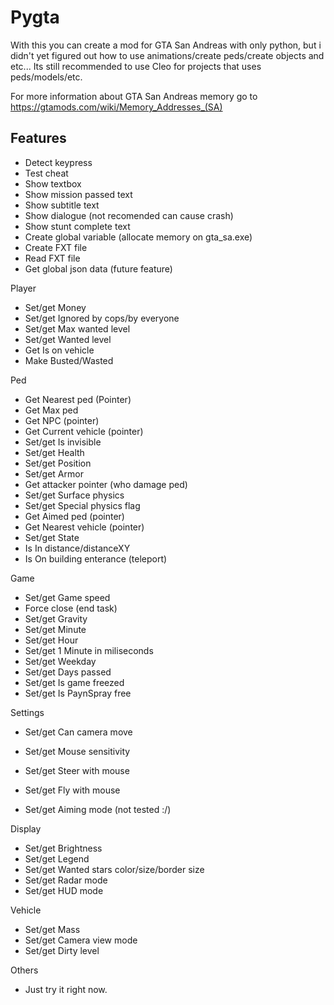 
# Pygta

With this you can create a mod for GTA San Andreas with only python, but i didn't yet figured out how to use animations/create peds/create objects and etc... Its still recommended to use Cleo for projects that uses peds/models/etc.

For more information about GTA San Andreas memory go to https://gtamods.com/wiki/Memory_Addresses_(SA)

## Features

- Detect keypress
- Test cheat
- Show textbox
- Show mission passed text
- Show subtitle text
- Show dialogue (not recomended can cause crash)
- Show stunt complete text
- Create global variable (allocate memory on gta_sa.exe)
- Create FXT file
- Read FXT file
- Get global json data (future feature)

Player

- Set/get Money
- Set/get Ignored by cops/by everyone
- Set/get Max wanted level
- Set/get Wanted level
- Get Is on vehicle
- Make Busted/Wasted

Ped

- Get Nearest ped (Pointer)
- Get Max ped
- Get NPC (pointer)
- Get Current vehicle (pointer)
- Set/get Is invisible
- Set/get Health
- Set/get Position
- Set/get Armor
- Get attacker pointer (who damage ped)
- Set/get Surface physics
- Set/get Special physics flag
- Get Aimed ped (pointer)
- Get Nearest vehicle (pointer)
- Set/get State
- Is In distance/distanceXY
- Is On building enterance (teleport)


Game

- Set/get Game speed
- Force close (end task)
- Set/get Gravity
- Set/get Minute
- Set/get Hour
- Set/get 1 Minute in miliseconds
- Set/get Weekday
- Set/get Days passed
- Set/get Is game freezed
- Set/get Is PaynSpray free

Settings

- Set/get Can camera move

- Set/get Mouse sensitivity
- Set/get Steer with mouse
- Set/get Fly with mouse
- Set/get Aiming mode (not tested :/)

Display

- Set/get Brightness
- Set/get Legend
- Set/get Wanted stars color/size/border size
- Set/get Radar mode
- Set/get HUD mode


Vehicle

- Set/get Mass
- Set/get Camera view mode
- Set/get Dirty level

Others

- Just try it right now.